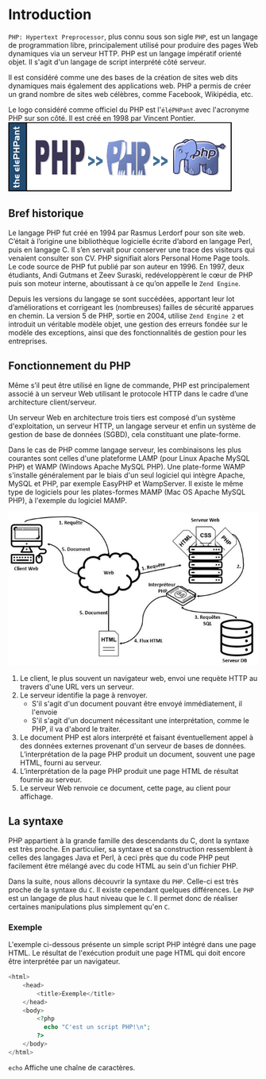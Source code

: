 # Introduction
`PHP: Hypertext Preprocessor`, plus connu sous son sigle `PHP`, est un langage de programmation libre, principalement utilisé pour produire des pages Web dynamiques via un serveur HTTP. PHP est un langage impératif orienté objet. Il s'agit d'un langage de script interprété côté serveur.

Il est considéré comme une des bases de la création de sites web dits dynamiques mais également des applications web.
PHP a permis de créer un grand nombre de sites web célèbres, comme Facebook, Wikipédia, etc.

Le logo considéré comme officiel du PHP est l'`éléPHPant` avec l'acronyme PHP sur son côté. Il est créé en 1998 par Vincent Pontier.
![PHP Elephant](images/PHP_Elephpant.png)

## Bref historique
Le langage PHP fut créé en 1994 par Rasmus Lerdorf pour son site web. C’était à l’origine une bibliothèque logicielle écrite d’abord en langage Perl, puis en langage C. Il s’en servait pour conserver une trace des visiteurs qui venaient consulter son CV. PHP signifiait alors Personal Home Page tools. Le code source de PHP fut publié par son auteur en 1996. En 1997, deux étudiants, Andi Gutmans et Zeev Suraski, redéveloppèrent le cœur de PHP puis son moteur interne, aboutissant à ce qu’on appelle le `Zend Engine`.

Depuis les versions du langage se sont succédées, apportant leur lot d’améliorations et corrigeant les (nombreuses) failles de sécurité apparues en chemin. La version 5 de PHP, sortie en 2004, utilise `Zend Engine 2` et introduit un véritable modèle objet, une gestion des erreurs fondée sur le modèle des exceptions, ainsi que des fonctionnalités de gestion pour les entreprises.

## Fonctionnement du PHP
Même s’il peut être utilisé en ligne de commande, PHP est principalement associé à un serveur Web utilisant le protocole HTTP dans le cadre d’une architecture client/serveur.

Un serveur Web en architecture trois tiers est composé d'un système d'exploitation, un serveur HTTP, un langage serveur et enfin un système de gestion de base de données (SGBD), cela constituant une plate-forme.

Dans le cas de PHP comme langage serveur, les combinaisons les plus courantes sont celles d'une plateforme LAMP (pour Linux Apache MySQL PHP) et WAMP (Windows Apache MySQL PHP). Une plate-forme WAMP s'installe généralement par le biais d'un seul logiciel qui intègre Apache, MySQL et PHP, par exemple EasyPHP et WampServer. Il existe le même type de logiciels pour les plates-formes MAMP (Mac OS Apache MySQL PHP), à l'exemple du logiciel MAMP.

![Fonctionnement](images/Modele-php-html.jpg)

1. Le client, le plus souvent un navigateur web, envoi une requète HTTP au travers d'une URL vers un serveur.
2. Le serveur identifie la page à renvoyer. 
	- S'il s'agit d'un document pouvant être envoyé immédiatement, il l'envoie
	- S'il s'agit d'un document nécessitant une interprétation, comme le PHP, il va d'abord le traiter.
3. Le document PHP est alors interprété et faisant éventuellement appel à des données externes provenant d'un serveur de bases de données. L’interprétation de la page PHP produit un document, souvent une page HTML, fourni au serveur.
4. L’interprétation de la page PHP produit une page HTML de résultat fournie au serveur.
5. Le serveur Web renvoie ce document, cette page, au client pour affichage.

## La syntaxe
PHP appartient à la grande famille des descendants du C, dont la syntaxe est très proche. En particulier, sa syntaxe et sa construction ressemblent à celles des langages Java et Perl, à ceci près que du code PHP peut facilement être mélangé avec du code HTML au sein d'un fichier PHP.

Dans la suite, nous allons découvrir la syntaxe du `PHP`. Celle-ci est très proche de la syntaxe du `C`. Il existe cependant quelques différences. Le `PHP` est un langage de plus haut niveau que le `C`. Il permet donc de réaliser certaines manipulations plus simplement qu'en `C`.

### Exemple
L'exemple ci-dessous présente un simple script PHP intégré dans une page HTML. Le résultat de l'exécution produit une page HTML qui doit encore être interprétée par un navigateur.
```php runnable
<html>
    <head>
        <title>Exemple</title>
    </head>
    <body>
        <?php 
          echo "C'est un script PHP!\n"; 
        ?>
    </body>
</html>
```

`echo` Affiche une chaîne de caractères.